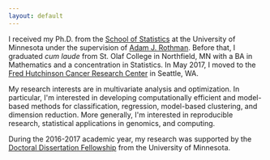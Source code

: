 ```yaml
---
layout: default
---
```


I received my Ph.D. from the [School of Statistics](http://stat.umn.edu) at the University of Minnesota under the supervision of [Adam J. Rothman](http://users.stat.umn.edu/~arothman). Before that, I graduated *cum laude* from St. Olaf College in Northfield, MN with a BA in Mathematics and a concentration in Statistics. In May 2017, I moved to the [Fred Hutchinson Cancer Research Center](https://www.fredhutch.org/en.html) in Seattle, WA. 

My research interests are in multivariate analysis and optimization. In particular, I'm interested in developing  computationally efficient and model-based methods for classification, regression, model-based clustering, and dimension reduction. More generally, I'm interested in reproducible research, statistical applications in genomics, and computing. 

During the 2016-2017 academic year, my research was supported by the [Doctoral Dissertation Fellowship](https://www.grad.umn.edu/funding-tuition-fellowships-grants/ddf) from the University of Minnesota. 
